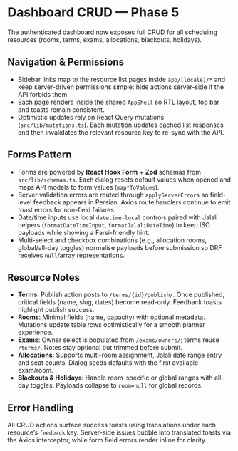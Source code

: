 # Dashboard CRUD — Phase 5

The authenticated dashboard now exposes full CRUD for all scheduling resources (rooms, terms, exams, allocations, blackouts, holidays).

## Navigation & Permissions

- Sidebar links map to the resource list pages inside `app/[locale]/*` and keep server-driven permissions simple: hide actions server-side if the API forbids them.
- Each page renders inside the shared `AppShell` so RTL layout, top bar and toasts remain consistent.
- Optimistic updates rely on React Query mutations (`src/lib/mutations.ts`). Each mutation updates cached list responses and then invalidates the relevant resource key to re-sync with the API.

## Forms Pattern

- Forms are powered by **React Hook Form** + **Zod** schemas from `src/lib/schemas.ts`. Each dialog resets default values when opened and maps API models to form values (`map*ToValues`).
- Server validation errors are routed through `applyServerErrors` so field-level feedback appears in Persian. Axios route handlers continue to emit toast errors for non-field failures.
- Date/time inputs use local `datetime-local` controls paired with Jalali helpers (`formatDateTimeInput`, `formatJalaliDateTime`) to keep ISO payloads while showing a Farsi-friendly hint.
- Multi-select and checkbox combinations (e.g., allocation rooms, global/all-day toggles) normalise payloads before submission so DRF receives `null`/array representations.

## Resource Notes

- **Terms**: Publish action posts to `/terms/{id}/publish/`. Once published, critical fields (name, slug, dates) become read-only. Feedback toasts highlight publish success.
- **Rooms**: Minimal fields (name, capacity) with optional metadata. Mutations update table rows optimistically for a smooth planner experience.
- **Exams**: Owner select is populated from `/exams/owners/`; terms reuse `/terms/`. Notes stay optional but trimmed before submit.
- **Allocations**: Supports multi-room assignment, Jalali date range entry and seat counts. Dialog seeds defaults with the first available exam/room.
- **Blackouts & Holidays**: Handle room-specific or global ranges with all-day toggles. Payloads collapse to `room=null` for global records.

## Error Handling

All CRUD actions surface success toasts using translations under each resource’s `feedback` key. Server-side issues bubble into translated toasts via the Axios interceptor, while form field errors render inline for clarity.
